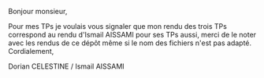 Bonjour monsieur,

Pour mes TPs je voulais vous signaler que mon rendu des trois TPs correspond au rendu d'Ismail AISSAMI pour ses TPs aussi, merci de le noter avec les rendus de ce dépôt même si le nom des fichiers n'est pas adapté.
Cordialement,

Dorian CELESTINE / Ismail AISSAMI
